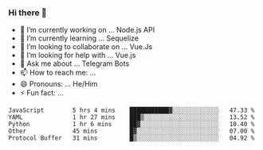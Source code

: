 ### Hi there 👋

- 🔭 I’m currently working on ... Node.js API
- 🌱 I’m currently learning ... Sequelize
- 👯 I’m looking to collaborate on ... Vue.Js
- 🤔 I’m looking for help with ... Vue.js
- 💬 Ask me about ... Telegram Bots 
- 📫 How to reach me: ... 
- 😄 Pronouns: ... He/Him
- ⚡ Fun fact: ... 


<!--START_SECTION:waka-->
```text
JavaScript        5 hrs 4 mins    ███████████▓░░░░░░░░░░░░░   47.33 % 
YAML              1 hr 27 mins    ███▒░░░░░░░░░░░░░░░░░░░░░   13.52 % 
Python            1 hr 6 mins     ██▓░░░░░░░░░░░░░░░░░░░░░░   10.40 % 
Other             45 mins         █▓░░░░░░░░░░░░░░░░░░░░░░░   07.00 % 
Protocol Buffer   31 mins         █▒░░░░░░░░░░░░░░░░░░░░░░░   04.92 % 
```
<!--END_SECTION:waka-->

<!--
**therealstein/therealstein** is a ✨ _special_ ✨ repository because its `README.md` (this file) appears on your GitHub profile.

Here are some ideas to get you started:

- 🔭 I’m currently working on ...
- 🌱 I’m currently learning ...
- 👯 I’m looking to collaborate on ...
- 🤔 I’m looking for help with ...
- 💬 Ask me about ...
- 📫 How to reach me: ...
- 😄 Pronouns: ...
- ⚡ Fun fact: ...
-->

